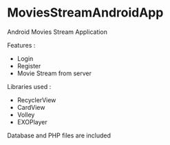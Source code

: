 # MoviesStreamAndroidApp

Android Movies Stream Application 

Features :
  - Login 
  - Register
  - Movie Stream from server 

Libraries used :
  - RecyclerView
  - CardView
  - Volley
  - EXOPlayer
  
  
  Database and PHP files are included 
  
